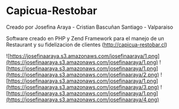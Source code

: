 # Capicua-Restobar

Creado por Josefina Araya - Cristian Bascuñan
Santiago - Valparaiso

Software creado en PHP y Zend Framework para el manejo de un Restaurant y su fidelizacion de clientes (http://capicua-restobar.cl)

![https://josefinaaraya.s3.amazonaws.com/josefinaaraya/1.png](https://josefinaaraya.s3.amazonaws.com/josefinaaraya/1.png)
![https://josefinaaraya.s3.amazonaws.com/josefinaaraya/1.png](https://josefinaaraya.s3.amazonaws.com/josefinaaraya/2.png)
![https://josefinaaraya.s3.amazonaws.com/josefinaaraya/1.png](https://josefinaaraya.s3.amazonaws.com/josefinaaraya/3.png)
![https://josefinaaraya.s3.amazonaws.com/josefinaaraya/1.png](https://josefinaaraya.s3.amazonaws.com/josefinaaraya/4.png)

